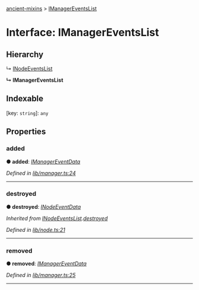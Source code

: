 [ancient-mixins](../README.md) > [IManagerEventsList](../interfaces/imanagereventslist.md)



# Interface: IManagerEventsList

## Hierarchy


↳  [INodeEventsList](inodeeventslist.md)

**↳ IManagerEventsList**







## Indexable

\[key: `string`\]:&nbsp;`any`

## Properties
<a id="added"></a>

###  added

**●  added**:  *[IManagerEventData](imanagereventdata.md)* 

*Defined in [lib/manager.ts:24](https://github.com/AncientSouls/Mixins/blob/81023d2/src/lib/manager.ts#L24)*





___

<a id="destroyed"></a>

###  destroyed

**●  destroyed**:  *[INodeEventData](inodeeventdata.md)* 

*Inherited from [INodeEventsList](inodeeventslist.md).[destroyed](inodeeventslist.md#destroyed)*

*Defined in [lib/node.ts:21](https://github.com/AncientSouls/Mixins/blob/81023d2/src/lib/node.ts#L21)*





___

<a id="removed"></a>

###  removed

**●  removed**:  *[IManagerEventData](imanagereventdata.md)* 

*Defined in [lib/manager.ts:25](https://github.com/AncientSouls/Mixins/blob/81023d2/src/lib/manager.ts#L25)*





___


